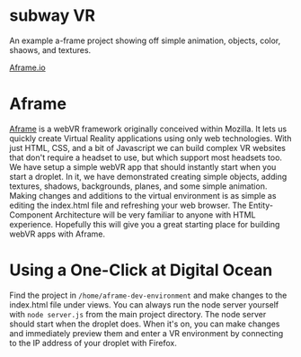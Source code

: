 subway VR
=================
An example a-frame project showing off simple animation, objects, color, shaows, and textures.

[Aframe.io](aframe.io)

# Aframe
[Aframe](https://aframe.io) is a webVR framework originally conceived within Mozilla. It lets us quickly create Virtual Reality applications using only web technologies. With just HTML, CSS, and a bit of Javascript we can build complex VR websites that don't require a headset to use, but which support most headsets too. We have setup a simple webVR app that should instantly start when you start a droplet. In it, we have demonstrated creating simple objects, adding textures, shadows, backgrounds, planes, and some simple animation. Making changes and additions to the virtual environment is as simple as editing the index.html file and refreshing your web browser. The Entity-Component Architecture will be very familiar to anyone with HTML experience. Hopefully this will give you a great starting place for building webVR apps with Aframe.

# Using a One-Click at Digital Ocean
Find the project in `/home/aframe-dev-environment` and make changes to the index.html file under views. You can always run the node server yourself with `node server.js` from the main project directory. The node server should start when the droplet does. When it's on, you can make changes and immediately preview them and enter a VR environment by connecting to the IP address of your droplet with Firefox. 
